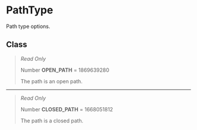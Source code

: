 # PathType
Path type options.

## Class
> *Read Only* 
> 
> Number **OPEN_PATH** = 1869639280
> 
> The path is an open path.
*** 
> *Read Only* 
> 
> Number **CLOSED_PATH** = 1668051812
> 
> The path is a closed path.


